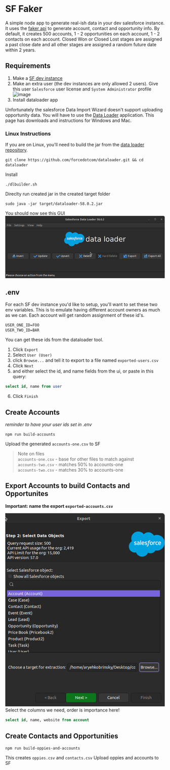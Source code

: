 # SF Faker
A simple node app to generate real-ish data in your dev salesforce instance. It uses the [faker api](https://fakerjs.dev/) to generate account, contact and opportunity info. By default, it creates 500 accounts, 1 - 2 opportunities on each account, 1 - 2 contacts on each account. Closed Won or Closed Lost stages are assigned a past close date and all other stages are assigned a random future date within 2 years. 

## Requirements
1. Make a [SF dev instance](https://developer.salesforce.com/signup)  
2. Make an extra user (the dev instances are only allowed 2 users). Give this user `Salesforce` user license and `System Administrator` profile
![image](https://github.com/akobrinsky/sf-faker/assets/22509914/9c99d811-da5d-416c-adac-7c87e424cb7e)
3. Install dataloader app

Unfortunately the salesforce Data Import Wizard doesn't support uploading opportunity data. You will have to use the [Data Loader](https://developer.salesforce.com/tools/data-loader) application. This page has downloads and instructions for Windows and Mac. 

### Linux Instructions
If you are on Linux, you'll need to build the jar from the [data loader repository](https://github.com/forcedotcom/dataloader). 

```
git clone https://github.com/forcedotcom/dataloader.git && cd dataloader
```

Install
```
./dlbuilder.sh
```

Direclty run created jar in the created target folder
```
sudo java -jar target/dataloader-58.0.2.jar
```

You should now see this GUI
![data loader screen](dataloader.png)


## .env
For each SF dev instance you'd like to setup, you'll want to set these two env variables. This is to emulate having different account owners as much as we can. Each account will get random assignment of these id's. 

```
USER_ONE_ID=FOO
USER_TWO_ID=BAR
```

You can get these ids from the dataloader tool. 
1. Click `Export` 
2. Select `User (User)`
3. click `Browse...` and tell it to export to a file named `exported-users.csv`
4. Click `Next`
5. and either select the id, and name fields from the ui, or paste in this query: 

```sql
select id, name from user
```
6. Click `Finish`

## Create Accounts
*reminder to have your user ids set in .env*
```
npm run build-accounts
```
Upload the generated `accounts-one.csv` to SF


> Note on files  
>`accounts-one.csv` - base for other files to match against  
>`accounts-two.csv` - matches 50% to accounts-one  
>`accounts-two.csv` - matches 30% to accounts-one

## Export Accounts to build Contacts and Opportunites
__Important: name the export `exported-accounts.csv`__

![data loader screen](sf-table-selector.png)  
Select the columns we need, order is importance here!
```sql
select id, name, website from account
```
## Create Contacts and Opportunities
```
npm run build-oppies-and-accounts
```
This creates `oppies.csv` and `contacts.csv`
Upload oppies and accounts to SF
